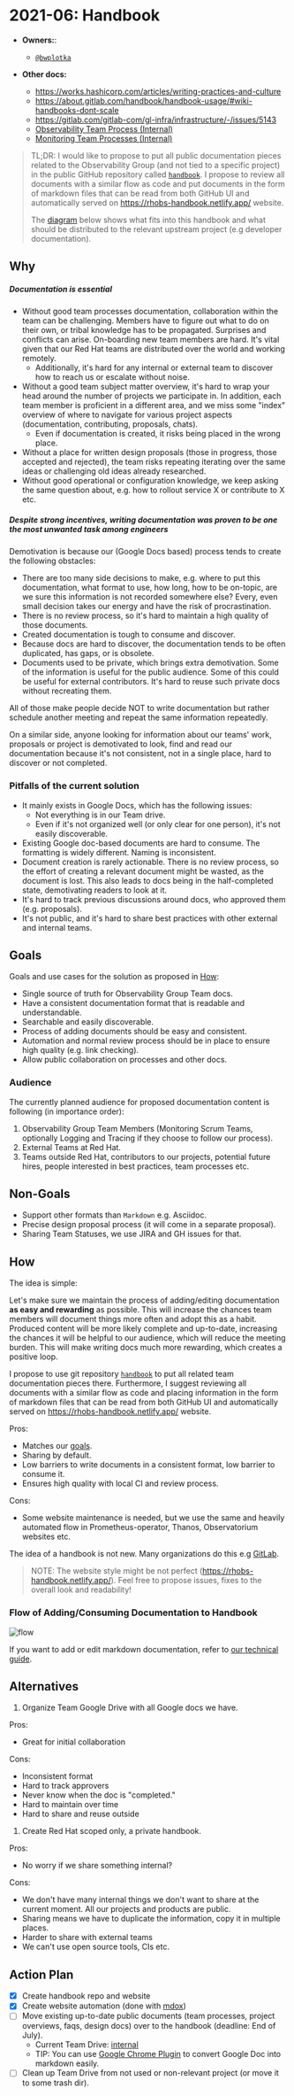 # 2021-06: Handbook

* **Owners:**:
  * [`@bwplotka`](https://github.com/bwplotka)

* **Other docs:**
  * https://works.hashicorp.com/articles/writing-practices-and-culture
  * https://about.gitlab.com/handbook/handbook-usage/#wiki-handbooks-dont-scale
  * https://gitlab.com/gitlab-com/gl-infra/infrastructure/-/issues/5143
  * [Observability Team Process (Internal)](https://docs.google.com/document/d/1eojXStPdq1hYwv36pjE-vKR1q3dlBbpIx5w_L_v2gNo/edit)
  * [Monitoring Team Processes (Internal)](https://drive.google.com/drive/folders/1yU5DYhpBLzmp3q9SIhudRMZ1rsmQ_sR2)

> TL;DR: I would like to propose to put all public documentation pieces related to the Observability Group (and not tied to a specific project) in the public GitHub repository called [`handbook`](https://github.com/rhobs/handbook). I propose to review all documents with a similar flow as code and put documents in the form of markdown files that can be read from both GitHub UI and automatically served on https://rhobs-handbook.netlify.app/ website.
>
> The [diagram](#flow-of-addingconsuming-documentation-to-handbook) below shows what fits into this handbook and what should be distributed to the relevant upstream project (e.g developer documentation).

## Why

##### Documentation is essential

* Without good team processes documentation, collaboration within the team can be challenging. Members have to figure out what to do on their own, or tribal knowledge has to be propagated. Surprises and conflicts can arise. On-boarding new team members are hard. It's vital given that our Red Hat teams are distributed over the world and working remotely.
  * Additionally, it's hard for any internal or external team to discover how to reach us or escalate without noise.
* Without a good team subject matter overview, it's hard to wrap your head around the number of projects we participate in. In addition, each team member is proficient in a different area, and we miss some "index" overview of where to navigate for various project aspects (documentation, contributing, proposals, chats).
  * Even if documentation is created, it risks being placed in the wrong place.
* Without a place for written design proposals (those in progress, those accepted and rejected), the team risks repeating iterating over the same ideas or challenging old ideas already researched.
* Without good operational or configuration knowledge, we keep asking the same question about, e.g. how to rollout service X or contribute to X etc.

##### Despite strong incentives, writing documentation was proven to be one the most unwanted task among engineers

Demotivation is because our (Google Docs based) process tends to create the following obstacles:

* There are too many side decisions to make, e.g. where to put this documentation, what format to use, how long, how to be on-topic, are we sure this information is not recorded somewhere else? Every, even small decision takes our energy and have the risk of procrastination.
* There is no review process, so it's hard to maintain a high quality of those documents.
* Created documentation is tough to consume and discover.
* Because docs are hard to discover, the documentation tends to be often duplicated, has gaps, or is obsolete.
* Documents used to be private, which brings extra demotivation. Some of the information is useful for the public audience. Some of this could be useful for external contributors. It's hard to reuse such private docs without recreating them.

All of those make people decide NOT to write documentation but rather schedule another meeting and repeat the same information repeatedly.

On a similar side, anyone looking for information about our teams' work, proposals or project is demotivated to look, find and read our documentation because it's not consistent, not in a single place, hard to discover or not completed.

### Pitfalls of the current solution

* It mainly exists in Google Docs, which has the following issues:
  * Not everything is in our Team drive.
  * Even if it's not organized well (or only clear for one person), it's not easily discoverable.
* Existing Google doc-based documents are hard to consume. The formatting is widely different. Naming is inconsistent.
* Document creation is rarely actionable. There is no review process, so the effort of creating a relevant document might be wasted, as the document is lost. This also leads to docs being in the half-completed state, demotivating readers to look at it.
* It's hard to track previous discussions around docs, who approved them (e.g. proposals).
* It's not public, and it's hard to share best practices with other external and internal teams.

## Goals

Goals and use cases for the solution as proposed in [How](#how):

* Single source of truth for Observability Group Team docs.
* Have a consistent documentation format that is readable and understandable.
* Searchable and easily discoverable.
* Process of adding documents should be easy and consistent.
* Automation and normal review process should be in place to ensure high quality (e.g. link checking).
* Allow public collaboration on processes and other docs.

### Audience

The currently planned audience for proposed documentation content is following (in importance order):

1. Observability Group Team Members (Monitoring Scrum Teams, optionally Logging and Tracing if they choose to follow our process).
2. External Teams at Red Hat.
3. Teams outside Red Hat, contributors to our projects, potential future hires, people interested in best practices, team processes etc.

## Non-Goals

* Support other formats than `Markdown` e.g. Asciidoc.
* Precise design proposal process (it will come in a separate proposal).
* Sharing Team Statuses, we use JIRA and GH issues for that.

## How

The idea is simple:

Let's make sure we maintain the process of adding/editing documentation **as easy and rewarding** as possible. This will increase the chances team members will document things more often and adopt this as a habit. Produced content will be more likely complete and up-to-date, increasing the chances it will be helpful to our audience, which will reduce the meeting burden. This will make writing docs much more rewarding, which creates a positive loop.

I propose to use git repository [`handbook`](https://github.com/rhobs/handbook) to put all related team documentation pieces there. Furthermore, I suggest reviewing all documents with a similar flow as code and placing information in the form of markdown files that can be read from both GitHub UI and automatically served on https://rhobs-handbook.netlify.app/ website.

Pros:
* Matches our [goals](#goals).
* Sharing by default.
* Low barriers to write documents in a consistent format, low barrier to consume it.
* Ensures high quality with local CI and review process.

Cons:
* Some website maintenance is needed, but we use the same and heavily automated flow in Prometheus-operator, Thanos, Observatorium websites etc.

The idea of a handbook is not new. Many organizations do this e.g [GitLab](https://about.gitlab.com/handbook/handbook-usage/#wiki-handbooks-dont-scale).

> NOTE: The website style might be not perfect (https://rhobs-handbook.netlify.app/). Feel free to propose issues, fixes to the overall look and readability!

### Flow of Adding/Consuming Documentation to Handbook

![flow](../../assets/handbook-proposal.png)

If you want to add or edit markdown documentation, refer to [our technical guide](../../contributing.md).

## Alternatives

1. Organize Team Google Drive with all Google docs we have.

Pros:
* Great for initial collaboration

Cons:
* Inconsistent format
* Hard to track approvers
* Never know when the doc is "completed."
* Hard to maintain over time
* Hard to share and reuse outside

1. Create Red Hat scoped only, a private handbook.

Pros:
* No worry if we share something internal?

Cons:
* We don't have many internal things we don't want to share at the current moment. All our projects and products are public.
* Sharing means we have to duplicate the information, copy it in multiple places.
* Harder to share with external teams
* We can't use open source tools, CIs etc.

## Action Plan

* [X] Create handbook repo and website
* [X] Create website automation (done with [mdox](https://github.com/bwplotka/mdox))
* [ ] Move existing up-to-date public documents (team processes, project overviews, faqs, design docs) over to the handbook (deadline: End of July).
  * Current Team Drive: [internal](https://drive.google.com/drive/folders/1PJHtAtxBUHxbmMx1xftrNSOJEIoYVhyO)
  * TIP: You can use [Google Chrome Plugin](https://workspace.google.com/marketplace/app/docs_to_markdown/700168918607) to convert Google Doc into markdown easily.
* [ ] Clean up Team Drive from not used or non-relevant project (or move it to some trash dir).
